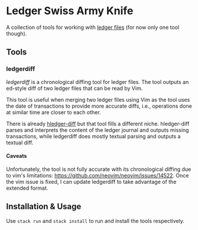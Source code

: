 # Ledger Swiss Army Knife

A collection of tools for working with [ledger files](https://plaintextaccounting.org/)
(for now only one tool though).

## Tools

### ledgerdiff

*ledgerdiff* is a chronological diffing tool for ledger files. The tool outputs
an ed-style diff of two ledger files that can be read by Vim.

This tool is useful when merging two ledger files using Vim as the tool uses
the date of transactions to provide more accurate diffs, i.e., operations done
at similar time are closer to each other.

There is already
[hledger-diff](https://hackage.haskell.org/package/hledger-diff) but that tool
fills a different niche. hledger-diff parses and interprets the content of the
ledger journal and outputs missing transactions, while ledgerdiff does mostly
textual parsing and outputs a textual diff.

#### Caveats

Unfortunately, the tool is not fully accurate with its chronological diffing
due to vim's limitations: https://github.com/neovim/neovim/issues/14522.
Once the vim issue is fixed, I can update ledgerdiff to take advantage of the
extended format.

## Installation & Usage

Use `stack run` and `stack install` to run and install the tools respectively.
